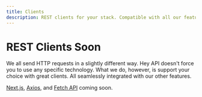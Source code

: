 ```yaml
---
title: Clients
description: REST clients for your stack. Compatible with all our features.
---
```


# REST Clients <span class="soon">Soon</span>

We all send HTTP requests in a slightly different way. Hey API doesn't force you to use any specific technology. What we do, however, is support your choice with great clients. All seamlessly integrated with our other features.

[Next.js](https://nextjs.org/), [Axios](https://axios-http.com/), and [Fetch API](https://developer.mozilla.org/docs/Web/API/Fetch_API) coming soon.
